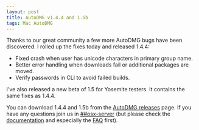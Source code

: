 ```yaml
---
layout: post
title: AutoDMG v1.4.4 and 1.5b
tags: Mac AutoDMG
---
```


Thanks to our great community a few more AutoDMG bugs have been discovered. I rolled up the fixes today and released 1.4.4:

* Fixed crash when user has unicode characters in primary group name.
* Better error handling when downloads fail or additional packages are moved.
* Verify passwords in CLI to avoid failed builds.

I've also released a new beta of 1.5 for Yosemite testers. It contains the same fixes as 1.4.4.

You can download 1.4.4 and 1.5b from the [AutoDMG releases](https://github.com/MagerValp/AutoDMG/releases) page. If you have any questions join us in [##osx-server](http://webchat.freenode.net/?channels=##osx-server) (but please check the [documentation](https://github.com/MagerValp/AutoDMG/wiki) and especially the [FAQ](https://github.com/MagerValp/AutoDMG/wiki/FAQ) first).

